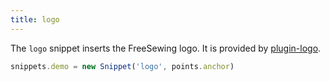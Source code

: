 ```yaml
---
title: logo
---
```


The `logo` snippet inserts the FreeSewing logo. It is
provided by [plugin-logo](/reference/plugins/logo/).

```js
snippets.demo = new Snippet('logo', points.anchor)
```

<Example part="snippets_logo" caption="An example of the logo snippet" />

